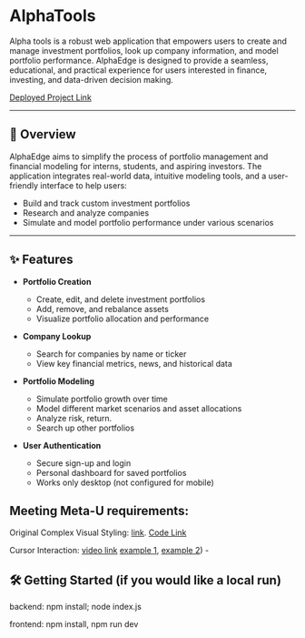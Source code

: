 # AlphaTools 

Alpha tools is a robust web application that empowers users to create and manage investment portfolios, look up company information, and model portfolio performance. AlphaEdge is designed to provide a seamless, educational, and practical experience for users interested in finance, investing, and data-driven decision making.

[Deployed Project Link](https://capstone-project-service.onrender.com/)

---

## 🚀 Overview

AlphaEdge aims to simplify the process of portfolio management and financial modeling for interns, students, and aspiring investors. The application integrates real-world data, intuitive modeling tools, and a user-friendly interface to help users:

- Build and track custom investment portfolios
- Research and analyze companies
- Simulate and model portfolio performance under various scenarios

---

## ✨ Features

- **Portfolio Creation**
  - Create, edit, and delete investment portfolios
  - Add, remove, and rebalance assets
  - Visualize portfolio allocation and performance

- **Company Lookup**
  - Search for companies by name or ticker
  - View key financial metrics, news, and historical data

- **Portfolio Modeling**
  - Simulate portfolio growth over time
  - Model different market scenarios and asset allocations
  - Analyze risk, return.
  - Search up other portfolios

- **User Authentication**
  - Secure sign-up and login
  - Personal dashboard for saved portfolios
  - Works only desktop (not configured for mobile)
 
## Meeting Meta-U requirements: 

  Original Complex Visual Styling: [link](https://www.loom.com/share/b7ab1745d88d457d885f406db3b9ac4c). [Code Link](https://github.com/Capston-Meta-Project-Santiago-Criado/Capstone-Project/blob/0198f1ac92a8496537b10fb22cb5792baec44f63/frontend/src/index.css#L100-L180)
  
  Cursor Interaction: [video link](https://www.loom.com/share/55e9c67ab85349a3a10978280b4f251a) [example 1](https://github.com/Capston-Meta-Project-Santiago-Criado/Capstone-Project/blob/6fbac2b59084465588d9711d95dfd983cda0930d/frontend/src/components/Company.jsx#L17), [example 2](https://github.com/Capston-Meta-Project-Santiago-Criado/Capstone-Project/blob/6fbac2b59084465588d9711d95dfd983cda0930d/frontend/src/components/PortfolioCard.jsx#L77))
    - 
## 🛠️ Getting Started (if you would like a local run) 

backend: npm install; node index.js 

frontend: npm install, npm run dev

